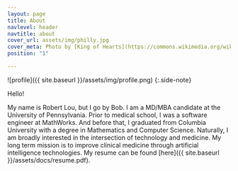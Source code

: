 ```yaml
---
layout: page
title: About
navlevel: header
navtitle: about
cover_url: assets/img/philly.jpg
cover_meta: Photo by [King of Hearts](https://commons.wikimedia.org/wiki/User:King_of_Hearts/Gallery)
position: "1"

---
```

![profile]({{ site.baseurl }}/assets/img/profile.png)
{:.side-note}

Hello!

My name is Robert Lou, but I go by Bob. I am a MD/MBA candidate at the University of Pennsylvania. Prior to medical school, I was a software engineer at MathWorks. And before that, I graduated from Columbia University with a degree in Mathematics and Computer Science. Naturally, I am broadly interested in the intersection of technology and medicine. My long term mission is to improve clinical medicine through artificial intelligence technologies. My resume can be found [here]({{ site.baseurl }}/assets/docs/resume.pdf).